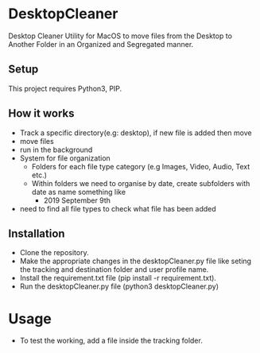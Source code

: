 # DesktopCleaner
Desktop Cleaner Utility for MacOS to move files from the Desktop to Another Folder in an Organized and Segregated manner.


## Setup
This project requires Python3, PIP.

## How it works
- Track a specific directory(e.g: desktop), if new file is added then move
- move files
- run in the background
- System for file organization
  - Folders for each file type category (e.g Images, Video, Audio, Text etc.)
  - Within folders we need to organise by date, create subfolders with date as name something like
    - 2019 September 9th
- need to find all file types to check what file has been added

## Installation
- Clone the repository.
- Make the appropriate changes in the desktopCleaner.py file like seting the tracking and destination folder and user profile name.
- Install the requirement.txt file (pip install -r requirement.txt).
- Run the desktopCleaner.py file (python3 desktopCleaner.py)

# Usage
- To test the working, add a file inside the tracking folder.